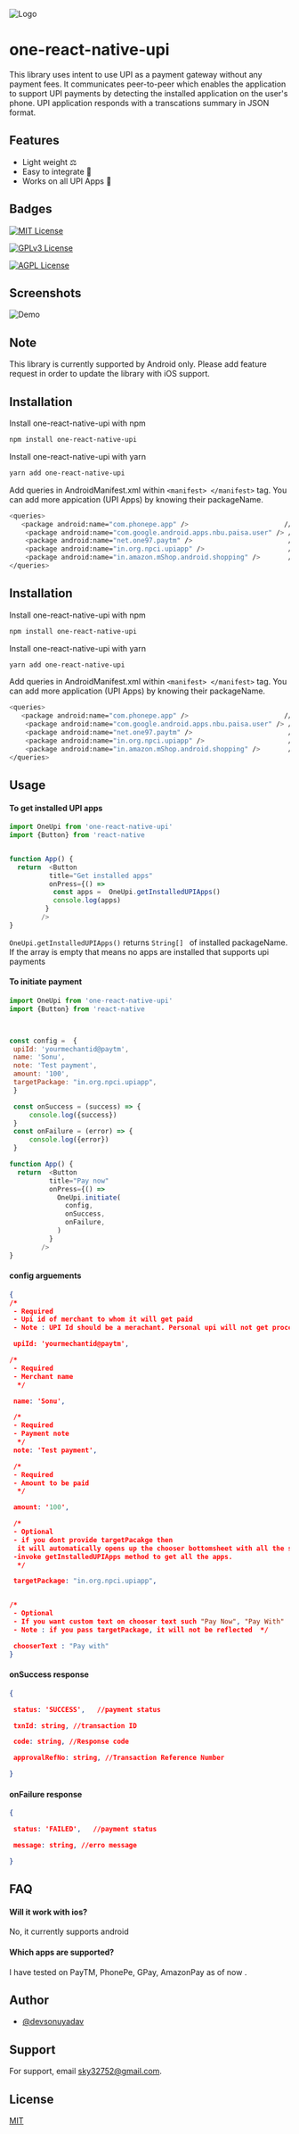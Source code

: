 
![Logo](https://img.fresherslive.com/assets-images/news/origin/2020/05/01/need-to-know-how-to-change-the-upi-pin-on-phone-through-payment-apps-like-googlepay-phonepe-and-paytm-here-is-the-step-by-step-method.jpg)


# one-react-native-upi

This library uses intent to use UPI as a payment gateway without any payment fees. It communicates peer-to-peer which enables the application to support UPI payments by detecting the installed application on the user's phone.  UPI application responds with a transcations summary in JSON format. 





## Features

- Light weight  ⚖️
- Easy to integrate 🔌
- Works on all UPI Apps 🚀


## Badges



[![MIT License](https://img.shields.io/badge/License-MIT-green.svg)](https://choosealicense.com/licenses/mit/)

[![GPLv3 License](https://img.shields.io/badge/License-GPL%20v3-yellow.svg)](https://opensource.org/licenses/)

[![AGPL License](https://img.shields.io/badge/license-AGPL-blue.svg)](http://www.gnu.org/licenses/agpl-3.0)


## Screenshots

![Demo](demo.gif)


## Note

This library is currently supported by Android only. Please add feature request in order to update the library with iOS support.


## Installation

Install one-react-native-upi with npm

```bash
npm install one-react-native-upi
```

Install one-react-native-upi with yarn

```bash
yarn add one-react-native-upi
```

Add queries in AndroidManifest.xml within `` <manifest> </manifest> ``  tag. You can add more appication (UPI Apps) by knowing their packageName.

```bash
<queries>
   <package android:name="com.phonepe.app" />                        //Phonepe
    <package android:name="com.google.android.apps.nbu.paisa.user" /> // GPay
    <package android:name="net.one97.paytm" />                        // Paytm
    <package android:name="in.org.npci.upiapp" />                     // BHIM
    <package android:name="in.amazon.mShop.android.shopping" />       // AmazonPay
</queries>
```
    
## Installation

Install one-react-native-upi with npm

```bash
npm install one-react-native-upi
```

Install one-react-native-upi with yarn

```bash
yarn add one-react-native-upi
```

Add queries in AndroidManifest.xml within `` <manifest> </manifest> ``  tag. You can add more application (UPI Apps) by knowing their packageName.

```bash
<queries>
   <package android:name="com.phonepe.app" />                        //Phonepe
    <package android:name="com.google.android.apps.nbu.paisa.user" /> // GPay
    <package android:name="net.one97.paytm" />                        // Paytm
    <package android:name="in.org.npci.upiapp" />                     // BHIM
    <package android:name="in.amazon.mShop.android.shopping" />       // AmazonPay
</queries>
```
    
## Usage 

#### To get installed UPI apps 





```javascript
import OneUpi from 'one-react-native-upi'
import {Button} from 'react-native


function App() {
  return  <Button
          title="Get installed apps"
          onPress={() =>
           const apps =  OneUpi.getInstalledUPIApps()
           console.log(apps)
         }
        />
}
```

`OneUpi.getInstalledUPIApps()`  returns `String[] ` of installed packageName. If the array is empty that means no apps are installed that supports upi payments




#### To initiate payment

```javascript
import OneUpi from 'one-react-native-upi'
import {Button} from 'react-native



const config =  {
 upiId: 'yourmechantid@paytm', 
 name: 'Sonu',
 note: 'Test payment',
 amount: '100',
 targetPackage: "in.org.npci.upiapp",    
 }

 const onSuccess = (success) => {
     console.log({success})
 }
 const onFailure = (error) => {
     console.log({error})
 }

function App() {
  return  <Button
          title="Pay now"
          onPress={() =>
            OneUpi.initiate(
              config,
              onSuccess,
              onFailure,
            )
          }
        />
}
```

#### config arguements 
```json
{
/*
 - Required
 - Upi id of merchant to whom it will get paid
 - Note : UPI Id should be a merachant. Personal upi will not get processed as per ncpi doc */

 upiId: 'yourmechantid@paytm',

/*
 - Required
 - Merchant name
  */

 name: 'Sonu',

 /*
 - Required
 - Payment note
  */
 note: 'Test payment',

 /*
 - Required
 - Amount to be paid 
  */

 amount: '100',

 /*
 - Optional
 - if you dont provide targetPacakge then
  it will automatically opens up the chooser bottomsheet with all the supported apps 
 -invoke getInstalledUPIApps method to get all the apps.  
  */

 targetPackage: "in.org.npci.upiapp",  


/*
 - Optional
 - If you want custom text on chooser text such "Pay Now", "Pay With" 
 - Note : if you pass targetPackage, it will not be reflected  */

 chooserText : "Pay with"
}
```




#### onSuccess response  
```json
{

 status: 'SUCCESS',   //payment status

 txnId: string, //transaction ID

 code: string, //Response code

 approvalRefNo: string, //Transaction Reference Number

}
```


#### onFailure response  
```json
{

 status: 'FAILED',   //payment status

 message: string, //erro message

}
```


## FAQ

#### Will it work with ios?

No, it currently supports android

#### Which apps are supported?

 I have tested on PayTM, PhonePe, GPay, AmazonPay as of now . 


## Author

- [@devsonuyadav](https://github.com/devsonuyadav)


## Support

For support, email sky32752@gmail.com. 


## License

[MIT](https://choosealicense.com/licenses/mit/)
